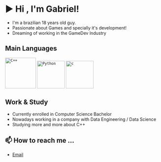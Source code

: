 # ▶ Hi , I'm Gabriel!
- I'm a brazilian 18 years old guy.
- Passionate about Games and specially it's development!
- Dreaming of working in the GameDev Industry

## Main Languages

<code><img height="100" src="https://user-images.githubusercontent.com/47162780/178596381-1b8187c5-7dfc-4f76-9136-f1c19a53bc04.svg" alt="C++"/></code>
<code><img height="90" src="https://user-images.githubusercontent.com/47162780/178596729-044f38b7-4ddf-413c-b487-d84b7e8cb86c.png" alt="Python"/></code>
<code><img height="90" src="https://cdn.iconscout.com/icon/free/png-512/c-programming-569564.png" alt="c"/></code>
## Work & Study
- Currently enrolled in Computer Science Bachelor
- Nowadays working in a company with Data Engineering / Data Science
- Studying more and more about C++

## 📫 How to reach me ...
- [Email](mailto:gciziks@gmail.com?body=%0D%0AReached%20through%20GitHub.)
<!---
gciziks/gciziks is a ✨ special ✨ repository because its `README.md` (this file) appears on your GitHub profile.
You can click the Preview link to take a look at your changes.
--->

